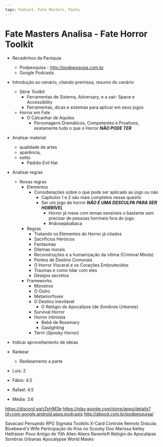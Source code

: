 ```yaml
---
tags: Podcast, Fate Masters, Pauta
---
```

# Fate Masters Analisa - Fate Horror Toolkit

- Recadinhos da Paróquia
    - Podpesquisa - http://podpesquisa.com.br
    - Google Podcasts 
- Introdução ao cenário, citando premissa, resumo do cenário
    - Série _Toolkit_
      - Ferramentas de Sistema, Adversary, e a sair: Space e Accessibility
      - Ferramentas, dicas e sistemas para aplicar em seus jogos
    - Horror em Fate
      - O Calcanhar de Aquiles
        - Personagens Dramáticos, Competentes e Proativos, exatamente tudo o que o Horror ___NÃO PODE TER___
- Analisar material 
    - qualidade de artes
    - aparência, 
	- estilo
        - Padrão Evil Hat
- Analisar regras 
	- Novas regras
        - Elementos
          - Considerações sobre o que pode ser aplicado ao jogo ou não
            - Capítulos 1 e 2 são mais completos nesse quesito
            - Ser um jogo de horror ___NÃO É UMA DESCULPA PARA SER HORRÍVEL___
              - Horror já mexe com temas sensíveis o bastante sem precisar de pessoas horríveis fora do jogo.
              - #nãosejababaca
        - Regras
          - Tratando os Elementos do Horror já citados
          - Sacrifícios Heróicos
          - Fantasmas
          - Dilemas morais
          - Reconstruções e a humanização da vítima (Criminal Minds)
          - Pontos de Destino Comunais
          - O Horror Visceral e os Corações Embrutecidos
          - Traumas e como lidar com eles
          - Desejos secretos
        - Frameworks
          - Monstros
          - O Outro
          - Metamorfoses
          - O Destino Inevitável
            - O Relógio do Apocalipse (de _Sombras Urbanas_)
          - Survival Horror 
          - Horror intimista
            - Bebê de Rosemary
            - Gaslighting
          - Terrir (_Spooky Horror_)
- Indicar aproveitamento de ideias
- Rankear
  - Rankeamento a parte

- Luis: 2
- Fábio: 4.5
- Rafael: 4.5
- Média: 3.6

https://discord.gg/rZpHM3e
https://play.google.com/store/apps/details?id=com.google.android.apps.podcasts
http://abpod.com.br/podpesquisa/

Savacast
Pensando RPG
Sigmata
Toolkits
X-Card
Controle Remoto
Drácula
Bluebeard's Wife
Participação do Kiss no Scooby Doo
Marissa Kelley
Hellraiser
Povo Antigo de Yith
Alien
Aliens
Ravenloft
Relógio do Apocalipse
Sombras Urbanas
Apocalypse World
Masks
